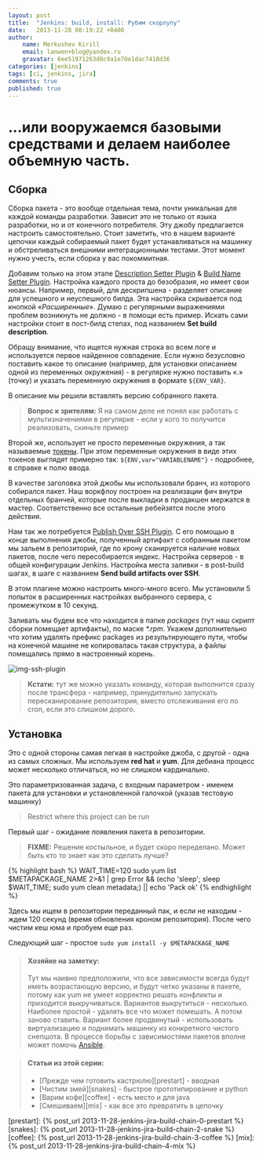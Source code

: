 ```yaml
---
layout: post
title:  "Jenkins: build, install: Рубим скорлупу"
date:   2013-11-28 00:19:22 +0400
author:
    name: Merkushev Kirill
    email: lanwen+blog@yandex.ru
    gravatar: 6ee51971263d8c9a1e70e1dac7418d36
categories: [jenkins]
tags: [ci, jenkins, jira]
comments: true
published: true
---
```


# ...или вооружаемся базовыми средствами и делаем наиболее объемную часть.


## Сборка
Сборка пакета - это вообще отдельная тема, почти уникальная для каждой команды разработки.
Зависит это не только от языка разработки, но и от конечного потребителя. Эту джобу
предлагается настроить самостоятельно. Стоит заметить, что в нашем варианте цепочки каждый
собираемый пакет будет устанавливаться на машинку и обстреливаться внешними интеграционными
тестами. Этот момент нужно учесть, если сборка у вас покоммитная. 

Добавим только на этом этапе [Description Setter Plugin][4] & [Build Name Setter Plugin][5].
Настройка каждого проста до безобразия, но имеет свои нюансы. Например, первый, для
дескрипшена - разделяет описание для успешного и неуспешного билда. Эта настройка скрывается
под кнопкой «*Расширенные*». Думаю с регулярными выражениями проблем возникнуть не должно - в
помощи есть пример. Искать сами настройки стоит в пост-билд степах, под названием **Set build description**.

Обращу внимание, что ищется нужная строка во всем логе и используется первое найденное совпадение.
Если нужно безусловно поставить какое то описание (например, для установки описанием одной из переменных окружения) -
в регулярке нужно поставить «.» (точку) и указать переменную окружения в формате `${ENV_VAR}`.

В описание мы решили вставлять версию собранного пакета.

> **Вопрос к зрителям:** Я на самом деле не понял как работать с мультизначениями в регулярке - если у кого то получится
реализовать, скиньте пример

Второй же, использует не просто переменные окружения, а так называемые [токены][6]. При этом
переменные окружения в виде этих токенов выглядят примерно так: `${ENV,var="VARIABLENAME"}` - подробнее, в справке к полю ввода.

В качестве заголовка этой джобы мы использовали бранч, из которого собирался пакет. Наш воркфлоу построен на реализации фич
внутри отдельных бранчей, которые после выкладки в продакшен мержатся в мастер.
Соответственно все остальные ребейзятся после этого действия.

Нам так же потребуется [Publish Over SSH Plugin][7]. С его помощью в конце выполнения джобы,
полученный артифакт с собранным пакетом мы зальем в репозиторий, где по крону сканируется
наличие новых пакетов, после чего пересобирается индекс. Настройка серверов - в общей
конфигурации Jenkins. Настройка места заливки - в post-build шагах, в шаге с названием **Send build artifacts over SSH**.

В этом плагине можно настроить много-много всего. Мы установили 5 попыток в расширенных настройках выбранного сервера, с
промежутком в 10 секунд.

Заливать мы будем все что находится в папке *packages*  (тут наш скрипт сборки помещает артифакты), по маске _\*.rpm_.
Укажем дополнительно что хотим удалять префикс packages из результирующего пути, чтобы на конечной машине не копировалась такая
структура, а файлы помещались прямо в настроенный корень.

![img-ssh-plugin][img_ssh-transfer]

> **Кстати:** тут же можно указать команду, которая выполнится сразу после трансфера - например, принудительно запускать
пересканирование репозитория, вместо отслеживания его по cron, если это слишком дорого.

## Установка
Это с одной стороны самая легкая в настройке джоба, с другой - одна из самых сложных.
Мы используем **red hat** и **yum**. Для дебиана процесс может несколько отличаться, но не
слишком кардинально.

Это параметризованная задача, с входным параметром - именем пакета для установки и
установленной галочкой (указав тестовую машинку)

>Restrict where this project can be run

Первый шаг - ожидание появления пакета в репозитории.

> **FIXME:** Решение костыльное, и будет скоро переделано. Может быть кто то знает как это сделать лучше?

{% highlight bash %}
WAIT_TIME=120
sudo yum list $METAPACKAGE_NAME 2>&1 | grep Error && (echo 'sleep'; sleep $WAIT_TIME; sudo yum clean metadata;) ||  echo 'Pack ok'
{% endhighlight %}

Здесь мы ищем в репозитории переданный пак, и если не находим - ждем 120 секунд (время
обновления кроном репозитория). После чего чистим кеш юма и пробуем еще раз.

Следующий шаг - простое `sudo yum install -y $METAPACKAGE_NAME`

> #### Хозяйке на заметку:
>Тут мы наивно предположили, что все зависимости всегда будут иметь возрастающую версию, и
будут четко указаны в пакете, потому как yum не умеет корректно решать конфликты и приходится
выкручиваться. Вариантов выкрутиться - несколько. Наиболее простой - удалять все что может
помешать. А потом заново ставить. Вариант более продвинутый - использовать виртуализацию и
поднимать машинку из конкретного чистого снепшота. 
В процессе борьбы с зависимостями пакетов вполне может помочь [Ansible][8]. 



> #### Статьи из этой серии:
>* [Прежде чем готовить кастрюлю][prestart] - вводная
>* [Чистим змей][snakes] - быстрое прототипирование и python
>* [Варим кофе][coffee] - есть место и для java
>* [Смешиваем][mix] - как все это превратить в цепочку

  [img_ssh-transfer]: http://img-fotki.yandex.ru/get/9172/27441075.0/0_ecb13_ce9f5c6e_XL.png
  [4]: https://wiki.jenkins-ci.org/display/JENKINS/Description+Setter+Plugin
  [5]: https://wiki.jenkins-ci.org/display/JENKINS/Build+Name+Setter+Plugin
  [6]: https://wiki.jenkins-ci.org/display/JENKINS/Token+Macro+Plugin
  [7]: https://wiki.jenkins-ci.org/display/JENKINS/Publish+Over+SSH+Plugin
  [8]: http://www.ansibleworks.com/docs/#the-basics
  [prestart]: {% post_url 2013-11-28-jenkins-jira-build-chain-0-prestart %}
  [snakes]: {% post_url 2013-11-28-jenkins-jira-build-chain-2-snake %}
  [coffee]: {% post_url 2013-11-28-jenkins-jira-build-chain-3-coffee %}
  [mix]: {% post_url 2013-11-28-jenkins-jira-build-chain-4-mix %}
